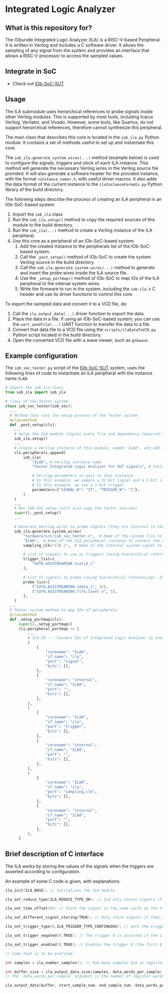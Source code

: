 # Integrated Logic Analyzer #

## What is this repository for? ##

The IObundle Integrated Logic Analyzer (ILA) is a RISC-V-based Peripheral. It is
written in Verilog and includes a C software driver. It allows the sampling
of any signal from the system and provides an interface that allows a RISC-V
processor to access the sampled values.

## Integrate in SoC ##

* Check out [IOb-SoC-SUT](https://github.com/IObundle/iob-soc-sut)

## Usage

The ILA submodule uses hierarchical references to probe signals inside other Verilog modules. This is supported by most tools, including Icarus Verilog, Verilator, and Vivado. However, some tools, like Quartus, do not support hierarchical references, therefore cannot synthesize this peripheral. 

The main class that describes this core is located in the `iob_ila.py` Python module. It contains a set of methods useful to set up and instantiate this core.

The `iob_ila.generate_system_wires(...)` method (example below) is used to configure the signals, triggers and clock of each ILA instance. This method will generate the necessary Verilog wires in the Verilog source file provided. It will also generate a software header for the provided instance, with the format `<instance_name>.h`, with useful driver macros. It also adds the data format of the current instance to the `ilaInstanceFormats.py` Python library of the build directory.

The following steps describe the process of creating an ILA peripheral in an IOb-SoC-based system:
1) Import the `iob_ila` class
2) Run the `iob_ila.setup()` method to copy the required sources of this module to the build directory.
3) Run the `iob_ila(...)` method to create a Verilog instance of the ILA peripheral.
4) Use this core as a peripheral of an IOb-SoC-based system:
    1) Add the created instance to the peripherals list of the IOb-SoC-based system.
    2) Call the `_post_setup()` method of IOb-SoC to create the system Verilog source in the build directory.
    3) Call the `iob_ila.generate_system_wires(...)` method to generate and insert the probe wires inside the ILA source file.
    4) Use the `_setup_portmap()` method of IOb-SoC to map IOs of the ILA peripheral to the internal system wires.
    5) Write the firmware to run in the system, including the `iob-ila.h` C header and use its driver functions to control this core.

To export the sampled data and convert it to a VCD file, do:
1) Call the `ila_output_data(...)` driver function to export the data.
2) Place the data in a file. If using an IOb-SoC-based system, you can use the `uart_sendfile(...)` UART function to transfer the data to a file.
3) Convert that data file to a VCD file using the `scripts/ilaDataToVCD.py` Python script located in the build directory.
4) Open the converted VCD file with a wave viewer, such as `gtkwave`.

## Example configuration

The `iob_soc_tester.py` script of the [IOb-SoC-SUT](https://github.com/IObundle/iob-soc-sut) system, uses the following lines of code to instantiate an ILA peripheral with the instance name `ILA0`:
```Python
# Import the iob_ila class
from iob_ila import iob_ila

# Class of the Tester system
class iob_soc_tester(iob_soc):
  ...
  # Method that runs the setup process of the Tester system
  @classmethod
  def _post_setup(cls):
    ...
    # Setup the ILA module (Copies every file and dependency required to the build directory)
    iob_ila.setup()
    ...
    # Create a Verilog instance of this module, named 'ILA0', and add it to the peripherals list of the system.
    cls.peripherals.append(
        iob_ila(
            "ILA0", # Verilog instance name
            "Tester Integrated Logic Analyzer for SUT signals", # Instance description

            # Verilog parameters to pass to this instance.
            # In this example, we sample a 32-bit signal and a 5-bit signal (37 bits total).
            # In this example, we use a 1-bit trigger.
            parameters={"SIGNAL_W": "37", "TRIGGER_W": "1"},
        )
    )
    ...
    # Run IOb-SoC setup (will also copy the Tester sources)
    super()._post_setup()
    ...

    # Generate Verilog wires to probe signals (they are internal to the Tester system)
    iob_ila.generate_system_wires(
        "hardware/src/iob_soc_tester.v",  # Name of the system file to generate the probe wires
        "ILA0",  # Name of the ILA peripheral instance to connect the wires
        sampling_clk="clk_i",  # Name of the internal system signal to use as the sampling clock

        # List of signals to use as triggers (using hierarchical referencing).
        trigger_list=[
            "SUT0.AXISTREAMIN0.tvalid_i"
        ],

        # List of signals to probe (using hierarchical referencing). Each list entry has the signal name and width.
        probe_list=[
            ("SUT0.AXISTREAMIN0.tdata_i", 32),
            ("SUT0.AXISTREAMIN0.fifo.level_o", 5),
        ],
    )
  ...
  # Tester system method to map IOs of peripherals
  @classmethod
  def _setup_portmap(cls):
      super()._setup_portmap()
      cls.peripheral_portmap += [
          ...
          # ILA IO --- Connect IOs of Integrated Logic Analyzer to internal system signals
          (
              {
                  "corename": "ILA0",
                  "if_name": "ila",
                  "port": "signal",
                  "bits": [],
              },
              {
                  "corename": "internal",
                  "if_name": "ILA0",
                  "port": "",
                  "bits": [],
              },
          ),
          (
              {
                  "corename": "ILA0",
                  "if_name": "ila",
                  "port": "trigger",
                  "bits": [],
              },
              {
                  "corename": "internal",
                  "if_name": "ILA0",
                  "port": "",
                  "bits": [],
              },
          ),
          (
              {
                  "corename": "ILA0",
                  "if_name": "ila",
                  "port": "sampling_clk",
                  "bits": [],
              },
              {
                  "corename": "internal",
                  "if_name": "ILA0",
                  "port": "",
                  "bits": [],
              },
          ),
      ]

```

## Brief description of C interface ##

The ILA works by storing the values of the signals when the triggers are asserted according to configuration.

An example of some C code is given, with explanations:

```C
ila_init(ILA_BASE); // Initializes the ILA module

ila_set_reduce_type(ILA_REDUCE_TYPE_OR); // ILA only stores signals if ANY trigger is asserted

ila_set_time_offset(0); // Store the signal in the same cycle as the trigger being asserted (other valid options are -1 (store the value in the previous cycle) and 1 (store the value in the next cycle)

ila_set_different_signal_storing(TRUE); // Only store signals if they are different from the previous signals stored (even if triggers are asserted)

ila_set_trigger_type(0,ILA_TRIGGER_TYPE_CONTINUOUS); // Sets the trigger 0 to continuous (after the trigger signal is asserted, the trigger remains active even if the signal de-asserts, use ila_reset() to disable continuous triggers)

ila_set_trigger_negated(0,TRUE); // The trigger 0 is asserted if the signal goes from one to zero (if continuous) or if the signal is zero (if single)

ila_set_trigger_enabled(0,TRUE); // Enables the trigger 0 (the first $trigger in the format file) (recommended to configure the trigger fully before enabling it)

// Code that is to be profiled

int samples = ila_number_samples(); // How many samples ILA as registered

int buffer_size = ila_output_data_size(samples, data_words_per_sample); // How much memory is needed to dump all the signals registered by ILA
// The `data_words_per_sample` argument is the number of register words required for each sample. This value is auto-generated for each ILA instance in the respective `<instance_name>.h` header file.

ila_output_data(buffer, start_sample_num, end_sample_num, data_words_per_sample); // Dumps samples the amount of signal information for a buffer of minimum size buffer_size (text format, dump to a file so ILA can generate VCD file)
```

